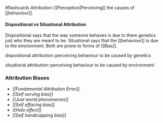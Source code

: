 #flashcards 
Attribution::[[Perception|Perceiving]] the causes of [[behaviour]].
<!--SR:!2023-11-06,1,210-->
#### Dispositional vs Situational Attribution
Dispositional says that the way someone behaves is due to there genetics just who they are meant to be. Situational says that the [[behaviour]] is due to the environment. Both are prone to forms of [[Bias]].

dispositional attribution::perceiving behaviour to be caused by genetics
<!--SR:!2023-11-07,3,268-->
situational attribution::perceiving behaviour to be caused by environment
<!--SR:!2023-11-07,3,268-->

### Attribution Biases
* *[[Fundamental Attribution Error]]*. 
* *[[Self serving bias]]*
* *[[Just world phenomenon]]*
* *[[Self effacing bias]]*
* *[[Halo effect]]*
* *[[Self handicapping bias]]*